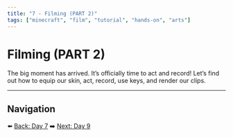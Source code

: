 ```yaml
---
title: "7 - Filming (PART 2)"
tags: ["minecraft", "film", "tutorial", "hands-on", "arts"]
---
```

# Filming (PART 2)

The big moment has arrived. It’s officially time to act and record! Let’s find out how to equip our skin, act, record, use keys, and render our clips.

---

## Navigation

⬅️ [Back: Day 7](/minecraft_movie_course/Day-7/00_filming_part1)
➡️ [Next: Day 9](/minecraft_movie_course/Day-9/00_video_editing_voice_acting)
